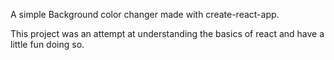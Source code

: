 A simple Background color changer made with create-react-app.

This project was an attempt at understanding the basics of react and have a little fun doing so.
